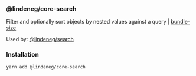 ### @lindeneg/core-search

Filter and optionally sort objects by nested values against a query | [bundle-size](https://bundlephobia.com/package/@lindeneg/core-search)

Used by: [@lindeneg/search](https://github.com/lindeneg/lindeneg-npm-packages/tree/master/packages/search)

### Installation

`yarn add @lindeneg/core-search`
